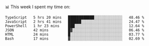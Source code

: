 📊 This week I spent my time on:
<!--START_SECTION:waka-->

```text
TypeScript   5 hrs 20 mins   ████████████░░░░░░░░░░░░░   48.46 %
JavaScript   2 hrs 41 mins   ██████░░░░░░░░░░░░░░░░░░░   24.47 %
PowerShell   1 hr 23 mins    ███░░░░░░░░░░░░░░░░░░░░░░   12.64 %
JSON         42 mins         █▓░░░░░░░░░░░░░░░░░░░░░░░   06.46 %
HTML         24 mins         █░░░░░░░░░░░░░░░░░░░░░░░░   03.77 %
Bash         17 mins         ▓░░░░░░░░░░░░░░░░░░░░░░░░   02.69 %
```

<!--END_SECTION:waka-->

